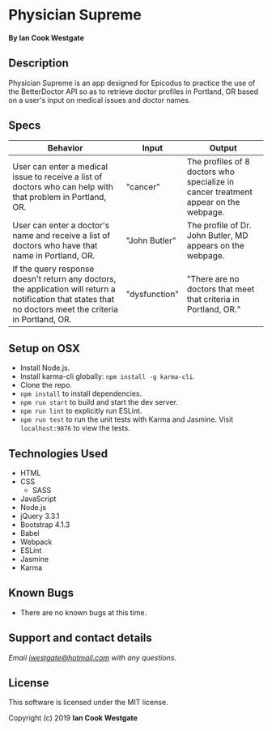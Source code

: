 # Physician Supreme

#### By **Ian Cook Westgate**

## Description

Physician Supreme is an app designed for Epicodus to practice the use of the BetterDoctor API so as to retrieve doctor profiles in Portland, OR based on a user's input on medical issues and doctor names.

## Specs

| Behavior | Input | Output |
|----------|-------|--------|
| User can enter a medical issue to receive a list of doctors who can help with that problem in Portland, OR. | "cancer" | The profiles of 8 doctors who specialize in cancer treatment appear on the webpage. |
| User can enter a doctor's name and receive a list of doctors who have that name in Portland, OR. | "John Butler"| The profile of Dr. John Butler, MD appears on the webpage. |
| If the query response doesn't return any doctors, the application will return a notification that states that no doctors meet the criteria in Portland, OR. | "dysfunction" | "There are no doctors that meet that criteria in Portland, OR."

## Setup on OSX

* Install Node.js.
* Install karma-cli globally: `npm install -g karma-cli`.
* Clone the repo.
* `npm install` to install dependencies.
* `npm run start` to build and start the dev server.
* `npm run lint` to explicitly run ESLint.
* `npm run test` to run the unit tests with Karma and Jasmine. Visit `localhost:9876` to view the tests.

## Technologies Used

* HTML
* CSS
  * SASS
* JavaScript
* Node.js
* jQuery 3.3.1
* Bootstrap 4.1.3
* Babel
* Webpack
* ESLint
* Jasmine
* Karma

## Known Bugs

* There are no known bugs at this time.

## Support and contact details

_Email iwestgate@hotmail.com with any questions._

## License

This software is licensed under the MIT license.

Copyright (c) 2019 **Ian Cook Westgate**
